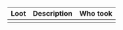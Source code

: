| Loot | Description | Who took |
| ---- | ----------- | -------- |
|      |             |          |
